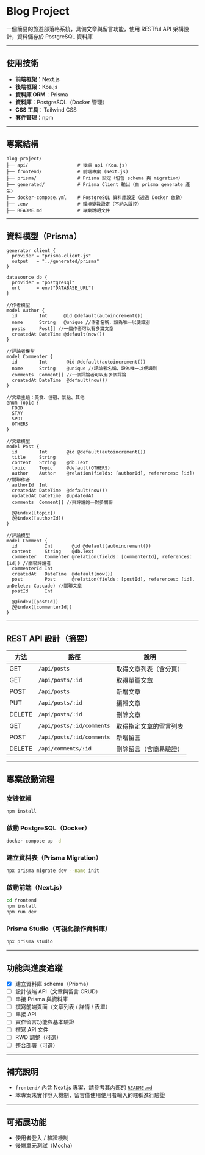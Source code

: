 # Blog Project 
一個簡易的旅遊部落格系統，具備文章與留言功能，使用 RESTful API 架構設計，資料儲存於 PostgreSQL 資料庫

---

## 使用技術

- **前端框架**：Next.js
- **後端框架**：Koa.js
- **資料庫 ORM**：Prisma
- **資料庫**：PostgreSQL（Docker 管理）
- **CSS 工具**：Tailwind CSS
- **套件管理**：npm

---

## 專案結構
```
blog-project/
├── api/                  # 後端 api (Koa.js)
├── frontend/             # 前端專案 (Next.js)
├── prisma/               # Prisma 設定（包含 schema 與 migration）
├── generated/            # Prisma Client 輸出（由 prisma generate 產生）
├── docker-compose.yml    # PostgreSQL 資料庫設定（透過 Docker 啟動）
├── .env                  # 環境變數設定（不納入版控）
├── README.md             # 專案說明文件
```

---

## 資料模型（Prisma）

```prisma
generator client {
  provider = "prisma-client-js"
  output   = "../generated/prisma"
}

datasource db {
  provider = "postgresql"
  url      = env("DATABASE_URL")
}

//作者模型
model Author {
  id        Int      @id @default(autoincrement())
  name      String   @unique //作者名稱，設為唯一以便識別
  posts     Post[] //一個作者可以有多篇文章
  createdAt DateTime @default(now())
}

//評論者模型
model Commenter {
  id        Int       @id @default(autoincrement())
  name      String    @unique //評論者名稱，設為唯一以便識別
  comments  Comment[] //一個評論者可以有多個評論
  createdAt DateTime  @default(now())
}

//文章主題：美食、住宿、景點、其他
enum Topic {
  FOOD
  STAY
  SPOT
  OTHERS
}

//文章模型
model Post {
  id        Int       @id @default(autoincrement())
  title     String
  content   String    @db.Text
  topic     Topic     @default(OTHERS)
  author    Author    @relation(fields: [authorId], references: [id]) //關聯作者
  authorId  Int
  createdAt DateTime  @default(now())
  updatedAt DateTime  @updatedAt
  comments  Comment[] //與評論的一對多關聯

  @@index([topic])
  @@index([authorId])
}

//評論模型
model Comment {
  id          Int       @id @default(autoincrement())
  content     String    @db.Text
  commenter   Commenter @relation(fields: [commenterId], references: [id]) //關聯評論者
  commenterId Int
  createdAt   DateTime  @default(now())
  post        Post      @relation(fields: [postId], references: [id], onDelete: Cascade) //關聯文章
  postId      Int

  @@index([postId])
  @@index([commenterId])
}
```

---

## REST API 設計（摘要）

| 方法     | 路徑                          | 說明                   |
|----------|-------------------------------|------------------------|
| GET      | `/api/posts`                  | 取得文章列表（含分頁）   |
| GET      | `/api/posts/:id`              | 取得單篇文章            |
| POST     | `/api/posts`                  | 新增文章               |
| PUT      | `/api/posts/:id`              | 編輯文章               |
| DELETE   | `/api/posts/:id`              | 刪除文章               |
| GET      | `/api/posts/:id/comments`     | 取得指定文章的留言列表   |
| POST     | `/api/posts/:id/comments`     | 新增留言               |
| DELETE   | `/api/comments/:id`           | 刪除留言（含簡易驗證）  |

---

## 專案啟動流程

### 安裝依賴

```bash
npm install
```

### 啟動 PostgreSQL（Docker）

```bash
docker compose up -d
```

### 建立資料表（Prisma Migration）

```bash
npx prisma migrate dev --name init
```

### 啟動前端（Next.js）

```bash
cd frontend
npm install
npm run dev
```

### Prisma Studio（可視化操作資料庫）

```bash
npx prisma studio
```

---

## 功能與進度追蹤

- [x] 建立資料庫 schema（Prisma）
- [ ] 設計後端 API（文章與留言 CRUD）
- [ ] 串接 Prisma 與資料庫
- [ ] 撰寫前端頁面（文章列表 / 詳情 / 表單）
- [ ] 串接 API
- [ ] 實作留言功能與基本驗證
- [ ] 撰寫 API 文件
- [ ] RWD 調整（可選）
- [ ] 整合部署（可選）

---

## 補充說明

- `frontend/` 內含 Next.js 專案，請參考其內部的 [`README.md`](./frontend/README.md)
- 本專案未實作登入機制，留言僅使用使用者輸入的暱稱進行驗證

---

## 可拓展功能

- 使用者登入 / 驗證機制
- 後端單元測試（Mocha）